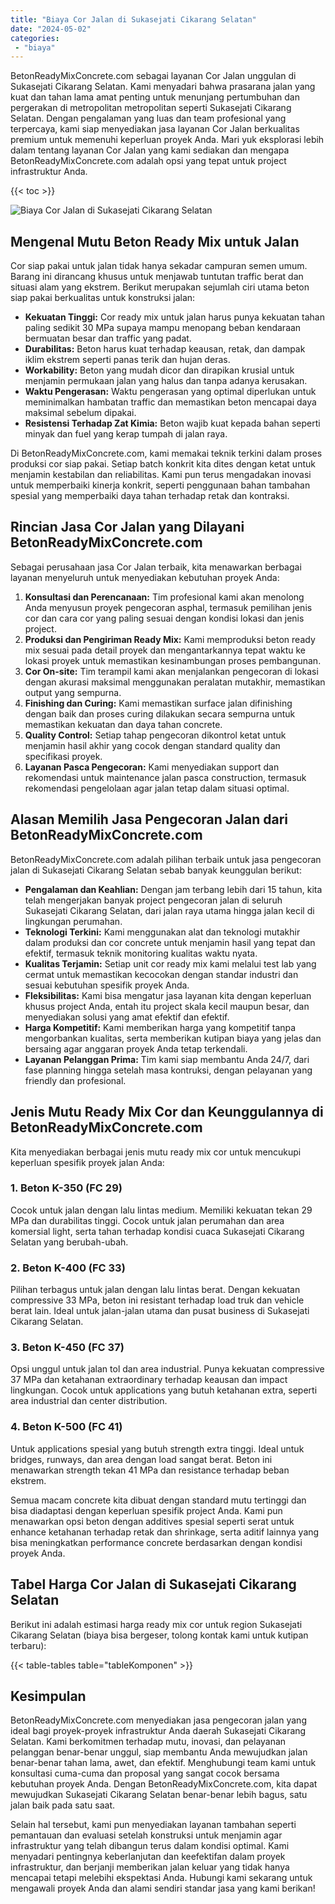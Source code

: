 ```yaml
---
title: "Biaya Cor Jalan di Sukasejati Cikarang Selatan"
date: "2024-05-02"
categories: 
 - "biaya"
---
```


BetonReadyMixConcrete.com sebagai layanan Cor Jalan unggulan di Sukasejati Cikarang Selatan. Kami menyadari bahwa prasarana jalan yang kuat dan tahan lama amat penting untuk menunjang pertumbuhan dan pergerakan di metropolitan metropolitan seperti Sukasejati Cikarang Selatan. Dengan pengalaman yang luas dan team profesional yang terpercaya, kami siap menyediakan jasa layanan Cor Jalan berkualitas premium untuk memenuhi keperluan proyek Anda. Mari yuk eksplorasi lebih dalam tentang layanan Cor Jalan yang kami sediakan dan mengapa BetonReadyMixConcrete.com adalah opsi yang tepat untuk project infrastruktur Anda.

{{< toc >}}

![Biaya Cor Jalan di Sukasejati Cikarang Selatan](https://betoncor8.github.io/cor/harga-beton-readymix-concrete%20(15).png)

## Mengenal Mutu Beton Ready Mix untuk Jalan

Cor siap pakai untuk jalan tidak hanya sekadar campuran semen umum. Barang ini dirancang khusus untuk menjawab tuntutan traffic berat dan situasi alam yang ekstrem. Berikut merupakan sejumlah ciri utama beton siap pakai berkualitas untuk konstruksi jalan:

- **Kekuatan Tinggi:** Cor ready mix untuk jalan harus punya kekuatan tahan paling sedikit 30 MPa supaya mampu menopang beban kendaraan bermuatan besar dan traffic yang padat.
- **Durabilitas:** Beton harus kuat terhadap keausan, retak, dan dampak iklim ekstrem seperti panas terik dan hujan deras.
- **Workability:** Beton yang mudah dicor dan dirapikan krusial untuk menjamin permukaan jalan yang halus dan tanpa adanya kerusakan.
- **Waktu Pengerasan:** Waktu pengerasan yang optimal diperlukan untuk meminimalkan hambatan traffic dan memastikan beton mencapai daya maksimal sebelum dipakai.
- **Resistensi Terhadap Zat Kimia:** Beton wajib kuat kepada bahan seperti minyak dan fuel yang kerap tumpah di jalan raya.

Di BetonReadyMixConcrete.com, kami memakai teknik terkini dalam proses produksi cor siap pakai. Setiap batch konkrit kita dites dengan ketat untuk menjamin kestabilan dan reliabilitas. Kami pun terus mengadakan inovasi untuk memperbaiki kinerja konkrit, seperti penggunaan bahan tambahan spesial yang memperbaiki daya tahan terhadap retak dan kontraksi.

## Rincian Jasa Cor Jalan yang Dilayani BetonReadyMixConcrete.com

Sebagai perusahaan jasa Cor Jalan terbaik, kita menawarkan berbagai layanan menyeluruh untuk menyediakan kebutuhan proyek Anda:

1. **Konsultasi dan Perencanaan:** Tim profesional kami akan menolong Anda menyusun proyek pengecoran asphal, termasuk pemilihan jenis cor dan cara cor yang paling sesuai dengan kondisi lokasi dan jenis project.
2. **Produksi dan Pengiriman Ready Mix:** Kami memproduksi beton ready mix sesuai pada detail proyek dan mengantarkannya tepat waktu ke lokasi proyek untuk memastikan kesinambungan proses pembangunan.
3. **Cor On-site:** Tim terampil kami akan menjalankan pengecoran di lokasi dengan akurasi maksimal menggunakan peralatan mutakhir, memastikan output yang sempurna.
4. **Finishing dan Curing:** Kami memastikan surface jalan difinishing dengan baik dan proses curing dilakukan secara sempurna untuk memastikan kekuatan dan daya tahan concrete.
5. **Quality Control:** Setiap tahap pengecoran dikontrol ketat untuk menjamin hasil akhir yang cocok dengan standard quality dan specifikasi proyek.
6. **Layanan Pasca Pengecoran:** Kami menyediakan support dan rekomendasi untuk maintenance jalan pasca construction, termasuk rekomendasi pengelolaan agar jalan tetap dalam situasi optimal.

## Alasan Memilih Jasa Pengecoran Jalan dari BetonReadyMixConcrete.com

BetonReadyMixConcrete.com adalah pilihan terbaik untuk jasa pengecoran jalan di Sukasejati Cikarang Selatan sebab banyak keunggulan berikut:

- **Pengalaman dan Keahlian:** Dengan jam terbang lebih dari 15 tahun, kita telah mengerjakan banyak project pengecoran jalan di seluruh Sukasejati Cikarang Selatan, dari jalan raya utama hingga jalan kecil di lingkungan perumahan.
- **Teknologi Terkini:** Kami menggunakan alat dan teknologi mutakhir dalam produksi dan cor concrete untuk menjamin hasil yang tepat dan efektif, termasuk teknik monitoring kualitas waktu nyata.
- **Kualitas Terjamin:** Setiap unit cor ready mix kami melalui test lab yang cermat untuk memastikan kecocokan dengan standar industri dan sesuai kebutuhan spesifik proyek Anda.
- **Fleksibilitas:** Kami bisa mengatur jasa layanan kita dengan keperluan khusus project Anda, entah itu project skala kecil maupun besar, dan menyediakan solusi yang amat efektif dan efektif.
- **Harga Kompetitif:** Kami memberikan harga yang kompetitif tanpa mengorbankan kualitas, serta memberikan kutipan biaya yang jelas dan bersaing agar anggaran proyek Anda tetap terkendali.
- **Layanan Pelanggan Prima:** Tim kami siap membantu Anda 24/7, dari fase planning hingga setelah masa kontruksi, dengan pelayanan yang friendly dan profesional.

## Jenis Mutu Ready Mix Cor dan Keunggulannya di BetonReadyMixConcrete.com

Kita menyediakan berbagai jenis mutu ready mix cor untuk mencukupi keperluan spesifik proyek jalan Anda:

### 1\. Beton K-350 (FC 29)

Cocok untuk jalan dengan lalu lintas medium. Memiliki kekuatan tekan 29 MPa dan durabilitas tinggi. Cocok untuk jalan perumahan dan area komersial light, serta tahan terhadap kondisi cuaca Sukasejati Cikarang Selatan yang berubah-ubah.

### 2\. Beton K-400 (FC 33)

Pilihan terbagus untuk jalan dengan lalu lintas berat. Dengan kekuatan compressive 33 MPa, beton ini resistant terhadap load truk dan vehicle berat lain. Ideal untuk jalan-jalan utama dan pusat business di Sukasejati Cikarang Selatan.

### 3\. Beton K-450 (FC 37)

Opsi unggul untuk jalan tol dan area industrial. Punya kekuatan compressive 37 MPa dan ketahanan extraordinary terhadap keausan dan impact lingkungan. Cocok untuk applications yang butuh ketahanan extra, seperti area industrial dan center distribution.

### 4\. Beton K-500 (FC 41)

Untuk applications spesial yang butuh strength extra tinggi. Ideal untuk bridges, runways, dan area dengan load sangat berat. Beton ini menawarkan strength tekan 41 MPa dan resistance terhadap beban ekstrem.

Semua macam concrete kita dibuat dengan standard mutu tertinggi dan bisa diadaptasi dengan keperluan spesifik project Anda. Kami pun menawarkan opsi beton dengan additives spesial seperti serat untuk enhance ketahanan terhadap retak dan shrinkage, serta aditif lainnya yang bisa meningkatkan performance concrete berdasarkan dengan kondisi proyek Anda.

## Tabel Harga Cor Jalan di Sukasejati Cikarang Selatan

Berikut ini adalah estimasi harga ready mix cor untuk region Sukasejati Cikarang Selatan (biaya bisa bergeser, tolong kontak kami untuk kutipan terbaru):

{{< table-tables table="tableKomponen" >}}

## Kesimpulan

BetonReadyMixConcrete.com menyediakan jasa pengecoran jalan yang ideal bagi proyek-proyek infrastruktur Anda daerah Sukasejati Cikarang Selatan. Kami berkomitmen terhadap mutu, inovasi, dan pelayanan pelanggan benar-benar unggul, siap membantu Anda mewujudkan jalan benar-benar tahan lama, awet, dan efektif. Menghubungi team kami untuk konsultasi cuma-cuma dan proposal yang sangat cocok bersama kebutuhan proyek Anda. Dengan BetonReadyMixConcrete.com, kita dapat mewujudkan Sukasejati Cikarang Selatan benar-benar lebih bagus, satu jalan baik pada satu saat.

Selain hal tersebut, kami pun menyediakan layanan tambahan seperti pemantauan dan evaluasi setelah konstruksi untuk menjamin agar infrastruktur yang telah dibangun terus dalam kondisi optimal. Kami menyadari pentingnya keberlanjutan dan keefektifan dalam proyek infrastruktur, dan berjanji memberikan jalan keluar yang tidak hanya mencapai tetapi melebihi ekspektasi Anda. Hubungi kami sekarang untuk mengawali proyek Anda dan alami sendiri standar jasa yang kami berikan!
